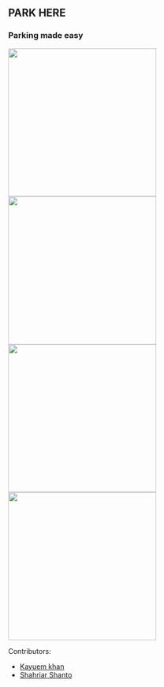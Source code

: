 ## PARK HERE

### Parking made easy

<img width=300 src="https://i.imgur.com/gD84DUE.png"> <img width=300 src="https://i.imgur.com/ZYvGLlo.png"> <br>
<img width=300 src="https://i.imgur.com/2PmbnMw.png"> <img width=300 src="https://i.imgur.com/HGmqORg.png">

Contributors:
* [Kayuem khan](https://github.com/Kayuemkhan)
* [Shahriar Shanto](https://github.com/ShahriarShanto)
